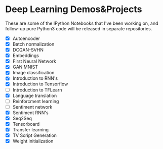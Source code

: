 #  Deep Learning Demos&Projects
These are some of the IPython Notebooks that I've been working on, and follow-up pure Python3 code will be released in separate repositories.

- [x] Autoencoder
- [x] Batch normalization
- [x] DCGAN-SVHN
- [x] Embeddings
- [x] First Neural Network
- [x] GAN MNIST
- [x] Image classification
- [x] Introduction to RNN's
- [x] Introduction to Tensorflow
- [ ] Introduction to TFLearn
- [x] Language translation
- [ ] Reinforcment learning
- [ ] Sentiment network
- [x] Sentiment RNN's
- [x] Seq2Seq
- [x] Tensorboard
- [x] Transfer learning
- [x] TV Script Generation
- [x] Weight initialization
